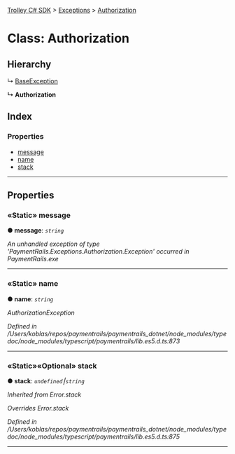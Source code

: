 [Trolley C# SDK](../README.md) > [Exceptions](../packages/exceptions.md) > [Authorization](../classes/exceptions.authorization.md)



# Class: Authorization

## Hierarchy


↳  [BaseException](exceptions.baseexception.md)

**↳ Authorization**







## Index

### Properties

* [message](exceptions.authorization.md#message)
* [name](exceptions.authorization.md#name)
* [stack](exceptions.authorization.md#stack)



---
## Properties
<a id="message"></a>

### «Static» message

**●  message**:  *`string`* 

*An unhandled exception of type 'PaymentRails.Exceptions.Authorization.Exception' occurred in PaymentRails.exe*





___

<a id="name"></a>

### «Static» name

**●  name**:  *`string`* 

*AuthorizationException*

*Defined in /Users/koblas/repos/paymentrails/paymentrails_dotnet/node_modules/typedoc/node_modules/typescript/paymentrails/lib.es5.d.ts:873*





___

<a id="stack"></a>

### «Static»«Optional» stack

**●  stack**:  *`undefined`⎮`string`* 

*Inherited from Error.stack*

*Overrides Error.stack*

*Defined in /Users/koblas/repos/paymentrails/paymentrails_dotnet/node_modules/typedoc/node_modules/typescript/paymentrails/lib.es5.d.ts:875*





___


